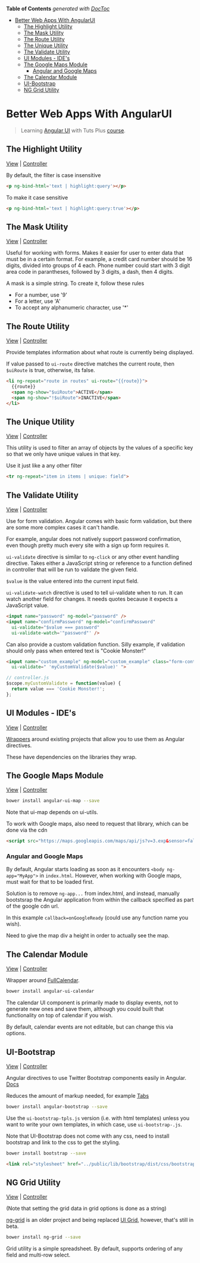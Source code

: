 <!-- START doctoc generated TOC please keep comment here to allow auto update -->
<!-- DON'T EDIT THIS SECTION, INSTEAD RE-RUN doctoc TO UPDATE -->
**Table of Contents**  *generated with [DocToc](http://doctoc.herokuapp.com/)*

- [Better Web Apps With AngularUI](#better-web-apps-with-angularui)
  - [The Highlight Utility](#the-highlight-utility)
  - [The Mask Utility](#the-mask-utility)
  - [The Route Utility](#the-route-utility)
  - [The Unique Utility](#the-unique-utility)
  - [The Validate Utility](#the-validate-utility)
  - [UI Modules - IDE's](#ui-modules---ides)
  - [The Google Maps Module](#the-google-maps-module)
    - [Angular and Google Maps](#angular-and-google-maps)
  - [The Calendar Module](#the-calendar-module)
  - [UI-Bootstrap](#ui-bootstrap)
  - [NG Grid Utility](#ng-grid-utility)

<!-- END doctoc generated TOC please keep comment here to allow auto update -->

Better Web Apps With AngularUI
==========

> Learning [Angular UI](https://angular-ui.github.io/) with Tuts Plus [course](https://code.tutsplus.com/courses/better-web-apps-with-angularui).

## The Highlight Utility

[View](highlighting/app/index.html) | [Controller](highlighting/app/app.js)

By default, the filter is case insensitive

  ```html
  <p ng-bind-html='text | highlight:query'></p>
  ```

To make it case sensitive

  ```html
  <p ng-bind-html='text | highlight:query:true'></p>
  ```

## The Mask Utility

[View](mask/app/index.html) | [Controller](mask/app/app.js)

Useful for working with forms. Makes it easier for user to enter data that must be in a certain format.
For example, a credit card number should be 16 digits, divided into groups of 4 each.
Phone number could start with 3 digit area code in parantheses, followed by 3 digits, a dash, then 4 digits.

A mask is a simple string. To create it, follow these rules

* For a number, use '9'
* For a letter, use 'A'
* To accept any alphanumeric character, use '*'

## The Route Utility

[View](route/app/main.html) | [Controller](route/app/app.js)

Provide templates information about what route is currently being displayed.

If value passed to `ui-route` directive matches the current route, then `$uiRoute` is true, otherwise, its false.

  ```html
  <li ng-repeat="route in routes" ui-route="{{route}}">
    {{route}}
    <span ng-show="$uiRoute">ACTIVE</span>
    <span ng-show="!$uiRoute">INACTIVE</span>
  </li>
  ```

## The Unique Utility

[View](unique/app/index.html) | [Controller](unique/app/app.js)

This utility is used to filter an array of objects by the values of a specific key so that we only have unique values in that key.

Use it just like a any other filter

  ```html
  <tr ng-repeat="item in items | unique: field">
  ```

## The Validate Utility

[View](validate/app/index.html) | [Controller](validate/app/app.js)

Use for form validation. Angular comes with basic form validation, but there are some more complex cases it can't handle.

For example, angular does not natively support password confirmation, even though pretty much every site with a sign up form requires it.

`ui-validate` directive is similar to `ng-click` or any other event handling directive.
Takes either a JavaScript string or reference to a function defined in controller that will be run to validate the given field.

`$value` is the value entered into the current input field.

`ui-validate-watch` directive is used to tell ui-validate when to run. It can watch another field for changes.
It needs quotes because it expects a JavaScript value.

  ```html
  <input name="password" ng-model="password" />
  <input name="confirmPassword" ng-model="confirmPassword"
    ui-validate="$value === password"
    ui-validate-watch='"password"' />
  ```

Can also provide a custom validation function. Silly example, if validation should only pass when entered text is "Cookie Monster!"

  ```html
  <input name="custom_example" ng-model="custom_example" class="form-control"
    ui-validate=" 'myCustomValidate($value)' ">
  ```

  ```javascript
  // controller.js
  $scope.myCustomValidate = function(value) {
    return value === 'Cookie Monster!';
  };
  ```

## UI Modules - IDE's

[View](ides/app/index.html) | [Controller](ides/app/app.js)

[Wrappers](http://angular-ui.github.io/#ui-modules) around existing projects that allow you to use them as Angular directives.

These have dependencies on the libraries they wrap.

## The Google Maps Module

[View](map/app/index.html) | [Controller](map/app/app.js)

  ```bash
  bower install angular-ui-map --save
  ```

Note that ui-map depends on ui-utils.

To work with Google maps, also need to request that library, which can be done via the cdn

  ```html
  <script src="https://maps.googleapis.com/maps/api/js?v=3.exp&sensor=false&callback=onGoogleReady"></script>
  ```

### Angular and Google Maps

By default, Angular starts loading as soon as it encounters `<body ng-app="MyApp">` in `index.html`.
However, when working with Google maps, must wait for that to be loaded first.

Solution is to remove `ng-app...` from index.html, and instead,
manually bootstsrap the Angular application from within the callback specified as part of the google cdn url.

In this example `callback=onGoogleReady` (could use any function name you wish).

Need to give the map div a height in order to actually see the map.

## The Calendar Module

[View](calendar/app/index.html) | [Controller](calendar/app/app.js)

Wrapper around [FullCalendar](http://fullcalendar.io/).

  ```bash
  bower install angular-ui-calendar
  ```

The calendar UI component is primarily made to display events, not to generate new ones and save them,
although you could built that functionality on top of calendar if you wish.

By default, calendar events are not editable, but can change this via options.

## UI-Bootstrap

[View](bootstrap/app/index.html) | [Controller](bootstrap/app/app.js)

Angular directives to use Twitter Bootstrap components easily in Angular. [Docs](http://angular-ui.github.io/bootstrap/)

Reduces the amount of markup needed, for example [Tabs](http://angular-ui.github.io/bootstrap/#/tabs)

  ```bash
  bower install angular-bootstrap --save
  ```

Use the `ui-bootstrap-tpls.js` version (i.e. with html templates) unless you want to write your own templates,
in which case, use `ui-bootstrap-.js`.

Note that UI-Bootstrap does not come with any css, need to install bootstrap and link to the css to get the styling.

  ```bash
  bower install bootstrap --save
  ```

  ```html
  <link rel="stylesheet" href="../public/lib/bootstrap/dist/css/bootstrap.css" />
  ```

## NG Grid Utility

[View](grid/app/index.html) | [Controller](grid/app/app.js)

(Note that setting the grid data in grid options is done as a string)

[ng-grid](http://angular-ui.github.io/ng-grid/) is an older project and being replaced [UI Grid](http://ui-grid.info/),
however, that's still in beta.

  ```bash
  bower install ng-grid --save
  ```

Grid utility is a simple spreadsheet. By default, supports ordering of any field and multi-row select.